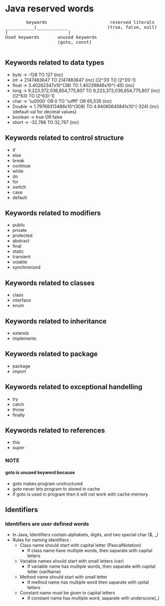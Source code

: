 
# Java reserved words

<pre>
        keywords                        reserved literals
___________|____________               (true, false, null)
|                       |
Used keywords       unused keywords
                    (goto, const)

</pre>

## Keywords related to data types

+ byte -> -128 TO 127 (inc)
+ int -> 2147483647 TO 2147483647 (inc) [(2^31) TO (2^31)-1]
+ float -> 3.40282347x10^(38) TO 1.40239846x10^(-45) (inc)
+ long -> 9,223,372,036,854,775,807 TO 9,223,372,036,854,775,807 (inc) [(2^63) TO (2^63)-1]
+ char -> '\u0000' OR 0 TO '\uffff' OR 65,535 (inc)
+ Double -> 1.79769313486x10^(308) TO 4.94065645841x10^(-324) (inc) {default val for decimal values}
+ boolean ->  true OR false
+ short -> -32,768 TO 32,767 (inc)

## Keywords related to control structure

+ if
+ else
+ break
+ continue
+ while
+ do
+ for
+ switch
+ case
+ default

## Keywords related to modifiers

+ public
+ private
+ protected
+ abstract
+ final
+ static
+ transient
+ volatile
+ synchronized

## Keywords related to classes

+ class
+ interface
+ enum

## Keywords related to inheritance

+ extends
+ implements

## Keywords related to package

+ package
+ import

## Keywords related to exceptional handelling

+ try
+ catch
+ throw
+ finally

## Keywords related to references

+ this
+ super

### NOTE

#### goto is unused keyword because

+ goto makes program unstructured
+ goto never lets program to stored in cache
+ if goto is used in program then it will not work with cache memory

## Identifiers

### Identifiers are user defined words

+ In Java, Identifiers contain alphabets, digits, and two special char ($, _)
+ Rules for naming identifiers :
  + Class name should start with capital letter (PascalNotation)
    + If class name have multiple words, then saparate with capital letters
  + Variable names should start with small letters (var)
    + If variable name has multiple words, then saparate with capital letter (varName)
  + Method name should start with small letter
    + If method name has multiple word then saparate with cpital letters
  + Constant name must be given in capital letters
    + If constant name has multiple word, saparate with underscore(_)

